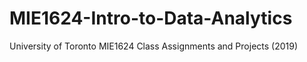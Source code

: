 # MIE1624-Intro-to-Data-Analytics
University of Toronto MIE1624 Class Assignments and Projects (2019)

